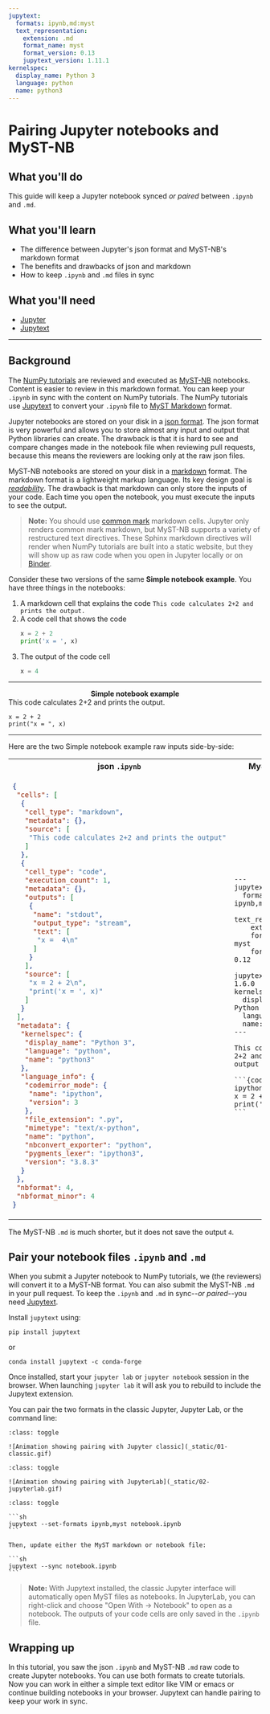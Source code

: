 ```yaml
---
jupytext:
  formats: ipynb,md:myst
  text_representation:
    extension: .md
    format_name: myst
    format_version: 0.13
    jupytext_version: 1.11.1
kernelspec:
  display_name: Python 3
  language: python
  name: python3
---
```


# Pairing Jupyter notebooks and MyST-NB

## What you'll do
This guide will keep a Jupyter notebook synced _or paired_ between
`.ipynb` and `.md`.

## What you'll learn
- The difference between Jupyter's json format and MyST-NB's markdown
  format
- The benefits and drawbacks of json and markdown
- How to keep `.ipynb` and `.md` files in sync

## What you'll need
- [Jupyter](https://jupyter.org/)
- [Jupytext](https://jupytext.readthedocs.io/en/latest/index.html)

---
## Background

The [NumPy tutorials](https://github.com/numpy/numpy-tutorials) are
reviewed and executed as [MyST-NB](https://myst-nb.readthedocs.io/)
notebooks. Content is easier to review in this markdown format. You can
keep your `.ipynb` in sync with the content on NumPy tutorials. The
NumPy tutorials use
[Jupytext](https://jupytext.readthedocs.io/en/latest/index.html) to
convert your `.ipynb` file to [MyST
Markdown](https://github.com/mwouts/jupytext/blob/master/docs/formats.md#myst-markdown)
format.

Jupyter notebooks are stored on your disk in a
[json format](https://nbformat.readthedocs.io/en/latest/format_description.html). The json format is
very powerful and allows you to store almost any input and output that
Python libraries can create. The drawback is that it is hard to see and compare changes made in the notebook file when reviewing pull requests, because this means the reviewers are looking only at the raw json files.

MyST-NB notebooks are stored on your disk in a
[markdown](https://en.wikipedia.org/wiki/Markdown) format. The markdown
format is a lightweight markup language. Its key design goal is
[_readability_](https://daringfireball.net/projects/markdown/syntax#philosophy).
The drawback is that markdown can only store the inputs of your code.
Each time you open the notebook, you must execute the inputs to see the
output.

> __Note:__ You should use [common mark](https://commonmark.org)
> markdown cells. Jupyter only renders common mark markdown, but MyST-NB
> supports a variety of restructured text directives.  These Sphinx
> markdown directives will render when NumPy tutorials are built into a
> static website, but they will show up as raw code when you open in
> Jupyter locally or on [Binder](https://mybinder.org).

Consider these two versions of the same __Simple notebook example__. You
have three things in the notebooks:

1. A markdown cell that explains the code
    ```This code calculates 2+2 and prints the output.```
2. A code cell that shows the code
    ```python
    x = 2 + 2
    print('x = ', x)
    ```
3. The output of the code cell
    ```python
	x = 4
	```
---
__<center> Simple notebook example </center>__
This code calculates 2+2 and prints the output.

```{code-cell}
x = 2 + 2
print("x = ", x)
```

---

Here are the two Simple notebook example raw inputs side-by-side:

<table>
<tr>
<th>json <code>.ipynb</code></th>
<th>MyST-NB <code>.md</code></th>
</tr>
<tr>
<td>

```json
{
 "cells": [
  {
   "cell_type": "markdown",
   "metadata": {},
   "source": [
    "This code calculates 2+2 and prints the output"
   ]
  },
  {
   "cell_type": "code",
   "execution_count": 1,
   "metadata": {},
   "outputs": [
    {
     "name": "stdout",
     "output_type": "stream",
     "text": [
      "x =  4\n"
     ]
    }
   ],
   "source": [
    "x = 2 + 2\n",
    "print('x = ', x)"
   ]
  }
 ],
 "metadata": {
  "kernelspec": {
   "display_name": "Python 3",
   "language": "python",
   "name": "python3"
  },
  "language_info": {
   "codemirror_mode": {
    "name": "ipython",
    "version": 3
   },
   "file_extension": ".py",
   "mimetype": "text/x-python",
   "name": "python",
   "nbconvert_exporter": "python",
   "pygments_lexer": "ipython3",
   "version": "3.8.3"
  }
 },
 "nbformat": 4,
 "nbformat_minor": 4
}
```

</td>

<td>

````
---
jupytext:
  formats: ipynb,md:myst
  text_representation:
    extension: .md
    format_name: myst
    format_version: 0.12
    jupytext_version: 1.6.0
kernelspec:
  display_name: Python 3
  language: python
  name: python3
---

This code calculates 2+2 and prints the output

```{code-cell} ipython3
x = 2 + 2
print('x = ', x)
```
````
</td>
</tr>
</table>

The MyST-NB `.md` is much shorter, but it does not save the output `4`.


## Pair your notebook files `.ipynb` and `.md`

When you submit a Jupyter notebook to NumPy tutorials, we (the reviewers) will convert
it to a MyST-NB format. You can also submit the MyST-NB `.md` in your
pull request.
To keep the `.ipynb` and `.md` in sync--_or paired_--you need
[Jupytext](https://jupytext.readthedocs.io/en/latest/index.html).

Install `jupytext` using:

```
pip install jupytext
```
or
```
conda install jupytext -c conda-forge
```

Once installed, start your `jupyter lab` or `jupyter notebook`
session in the browser. When launching `jupyter lab` it will ask you to rebuild
to include the Jupytext extension.

You can pair the two formats in the classic Jupyter, Jupyter Lab,
or the command line:

```{admonition} **1. Classic Jupyter Jupytext pairing**
:class: toggle

![Animation showing pairing with Jupyter classic](_static/01-classic.gif)
```

```{admonition} **2. JupyterLab Jupytext pairing**
:class: toggle

![Animation showing pairing with JupyterLab](_static/02-jupyterlab.gif)
```

````{admonition} **3. Command line Jupytext pairing**
:class: toggle

```sh
jupytext --set-formats ipynb,myst notebook.ipynb
```

Then, update either the MyST markdown or notebook file:

```sh
jupytext --sync notebook.ipynb
```
````

> __Note:__ With Jupytext installed, the classic Jupyter interface will
> automatically open MyST files as notebooks. In JupyterLab, you can
> right-click and choose "Open With -> Notebook" to open as a notebook.
> The outputs of your code cells are only saved in the `.ipynb` file.

## Wrapping up

In this tutorial, you saw the json `.ipynb` and MyST-NB `.md` raw code
to create Jupyter notebooks. You can use both formats to create
tutorials. Now you can work in either a simple text editor like VIM
or emacs or continue building notebooks in your browser. Jupytext can
handle pairing to keep your work in sync.
